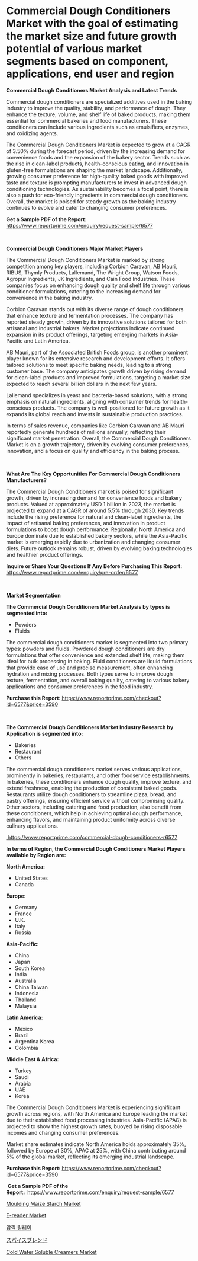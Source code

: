 <p><h1>Commercial Dough Conditioners Market with the goal of estimating the market size and future growth potential of various market segments based on component, applications, end user and region</h1></p><p><strong>Commercial Dough Conditioners Market Analysis and Latest Trends</strong></p>
<p><p>Commercial dough conditioners are specialized additives used in the baking industry to improve the quality, stability, and performance of dough. They enhance the texture, volume, and shelf life of baked products, making them essential for commercial bakeries and food manufacturers. These conditioners can include various ingredients such as emulsifiers, enzymes, and oxidizing agents.</p><p>The Commercial Dough Conditioners Market is expected to grow at a CAGR of 3.50% during the forecast period, driven by the increasing demand for convenience foods and the expansion of the bakery sector. Trends such as the rise in clean-label products, health-conscious eating, and innovation in gluten-free formulations are shaping the market landscape. Additionally, growing consumer preference for high-quality baked goods with improved taste and texture is prompting manufacturers to invest in advanced dough conditioning technologies. As sustainability becomes a focal point, there is also a push for eco-friendly ingredients in commercial dough conditioners. Overall, the market is poised for steady growth as the baking industry continues to evolve and cater to changing consumer preferences.</p></p>
<p><strong>Get a Sample PDF of the Report:&nbsp;</strong> <a href="https://www.reportprime.com/enquiry/request-sample/6577">https://www.reportprime.com/enquiry/request-sample/6577</a></p>
<p>&nbsp;</p>
<p><strong>Commercial Dough Conditioners Major Market Players</strong></p>
<p><p>The Commercial Dough Conditioners Market is marked by strong competition among key players, including Corbion Caravan, AB Mauri, RIBUS, Thymly Products, Lallemand, The Wright Group, Watson Foods, Agropur Ingredients, JK Ingredients, and Cain Food Industries. These companies focus on enhancing dough quality and shelf life through various conditioner formulations, catering to the increasing demand for convenience in the baking industry.</p><p>Corbion Caravan stands out with its diverse range of dough conditioners that enhance texture and fermentation processes. The company has reported steady growth, driven by its innovative solutions tailored for both artisanal and industrial bakers. Market projections indicate continued expansion in its product offerings, targeting emerging markets in Asia-Pacific and Latin America.</p><p>AB Mauri, part of the Associated British Foods group, is another prominent player known for its extensive research and development efforts. It offers tailored solutions to meet specific baking needs, leading to a strong customer base. The company anticipates growth driven by rising demand for clean-label products and improved formulations, targeting a market size expected to reach several billion dollars in the next few years.</p><p>Lallemand specializes in yeast and bacteria-based solutions, with a strong emphasis on natural ingredients, aligning with consumer trends for health-conscious products. The company is well-positioned for future growth as it expands its global reach and invests in sustainable production practices.</p><p>In terms of sales revenue, companies like Corbion Caravan and AB Mauri reportedly generate hundreds of millions annually, reflecting their significant market penetration. Overall, the Commercial Dough Conditioners Market is on a growth trajectory, driven by evolving consumer preferences, innovation, and a focus on quality and efficiency in the baking process.</p></p>
<p>&nbsp;</p>
<p><strong>What Are The Key Opportunities For Commercial Dough Conditioners Manufacturers?</strong></p>
<p><p>The Commercial Dough Conditioners market is poised for significant growth, driven by increasing demand for convenience foods and bakery products. Valued at approximately USD 1 billion in 2023, the market is projected to expand at a CAGR of around 5.5% through 2030. Key trends include the rising preference for natural and clean-label ingredients, the impact of artisanal baking preferences, and innovation in product formulations to boost dough performance. Regionally, North America and Europe dominate due to established bakery sectors, while the Asia-Pacific market is emerging rapidly due to urbanization and changing consumer diets. Future outlook remains robust, driven by evolving baking technologies and healthier product offerings.</p></p>
<p><strong>Inquire or Share Your Questions If Any Before Purchasing This Report:</strong> <a href="https://www.reportprime.com/enquiry/pre-order/6577">https://www.reportprime.com/enquiry/pre-order/6577</a></p>
<p>&nbsp;</p>
<p><strong>Market Segmentation</strong></p>
<p><strong>The Commercial Dough Conditioners Market Analysis by types is segmented into:</strong></p>
<p><ul><li>Powders</li><li>Fluids</li></ul></p>
<p><p>The commercial dough conditioners market is segmented into two primary types: powders and fluids. Powdered dough conditioners are dry formulations that offer convenience and extended shelf life, making them ideal for bulk processing in baking. Fluid conditioners are liquid formulations that provide ease of use and precise measurement, often enhancing hydration and mixing processes. Both types serve to improve dough texture, fermentation, and overall baking quality, catering to various bakery applications and consumer preferences in the food industry.</p></p>
<p><strong>Purchase this Report:&nbsp;</strong><a href="https://www.reportprime.com/checkout?id=6577&price=3590">https://www.reportprime.com/checkout?id=6577&price=3590</a></p>
<p>&nbsp;</p>
<p><strong>The Commercial Dough Conditioners Market Industry Research by Application is segmented into:</strong></p>
<p><ul><li>Bakeries</li><li>Restaurant</li><li>Others</li></ul></p>
<p><p>The commercial dough conditioners market serves various applications, prominently in bakeries, restaurants, and other foodservice establishments. In bakeries, these conditioners enhance dough quality, improve texture, and extend freshness, enabling the production of consistent baked goods. Restaurants utilize dough conditioners to streamline pizza, bread, and pastry offerings, ensuring efficient service without compromising quality. Other sectors, including catering and food production, also benefit from these conditioners, which help in achieving optimal dough performance, enhancing flavors, and maintaining product uniformity across diverse culinary applications.</p></p>
<p><a href="https://www.reportprime.com/commercial-dough-conditioners-r6577">&nbsp;https://www.reportprime.com/commercial-dough-conditioners-r6577</a></p>
<p><strong>In terms of Region, the Commercial Dough Conditioners Market Players available by Region are:</strong></p>
<p>
    <p> <strong> North America: </strong>
        <ul>
            <li>United States</li>
            <li>Canada</li>
        </ul>
        </p> 
    <p> <strong> Europe: </strong>
        <ul>
            <li>Germany</li>
            <li>France</li>
            <li>U.K.</li>
            <li>Italy</li>
            <li>Russia</li>
        </ul>
        </p> 
    <p> <strong> Asia-Pacific: </strong>
        <ul>
            <li>China</li>
            <li>Japan</li>
            <li>South Korea</li>
            <li>India</li>
            <li>Australia</li>
            <li>China Taiwan</li>
            <li>Indonesia</li>
            <li>Thailand</li>
            <li>Malaysia</li>
        </ul>
        </p> 
    <p> <strong> Latin America: </strong>
        <ul>
            <li>Mexico</li>
            <li>Brazil</li>
            <li>Argentina Korea</li>
            <li>Colombia</li>
        </ul>
        </p> 
    <p> <strong> Middle East & Africa: </strong>
        <ul>
            <li>Turkey</li>
            <li>Saudi</li>
            <li>Arabia</li>
            <li>UAE</li>
            <li>Korea</li>
        </ul>
    </p>
    </p>
<p><p>The Commercial Dough Conditioners Market is experiencing significant growth across regions, with North America and Europe leading the market due to their established food processing industries. Asia-Pacific (APAC) is projected to show the highest growth rates, buoyed by rising disposable incomes and changing consumer preferences. </p><p>Market share estimates indicate North America holds approximately 35%, followed by Europe at 30%, APAC at 25%, with China contributing around 5% of the global market, reflecting its emerging industrial landscape.</p></p>
<p><strong>Purchase this Report: </strong><a href="https://www.reportprime.com/checkout?id=6577&price=3590">https://www.reportprime.com/checkout?id=6577&price=3590</a></p>
<p>&nbsp;<strong>Get a Sample PDF of the Report:&nbsp;&nbsp;</strong><a href="https://www.reportprime.com/enquiry/request-sample/6577">https://www.reportprime.com/enquiry/request-sample/6577</a></p>
<p><strong></strong></p>
<p><p><a href="https://github.com/AbbasMahmud554/Market-Research-Report-List-1/blob/main/moulding-maize-starch-market.md">Moulding Maize Starch Market</a></p><p><a href="https://www.linkedin.com/pulse/e-reader-market-share-analysis-growth-trends-forecasts-fqede?trackingId=x1Bd9KN%2FRLyr%2BZNZVbYz8w%3D%3D">E-reader Market</a></p><p><a href="https://medium.com/@zlpjbqkb72/%EA%B8%80%EB%A1%9C%EB%B2%8C-%EC%95%95%EB%A0%A5-%EB%A6%B4%EB%A0%88%EC%9D%B4-%EC%8B%9C%EC%9E%A5-%EB%8F%99%ED%96%A5-%EB%B0%8F-%EC%A7%80%EC%97%AD%EB%B3%84-%EC%9C%A0%ED%98%95-%ED%94%8C%EB%9F%B0%EC%A0%80-%EB%8B%A4%EC%9D%B4%EC%95%84%ED%94%84%EB%9E%A8-%EC%8A%A4%ED%94%84%EB%A7%81-%ED%8A%9C%EB%B8%8C-%EB%B2%A8%EB%A1%9C%EC%9A%B0%EC%A6%88-%EC%95%A0%ED%94%8C%EB%A6%AC%EC%BC%80%EC%9D%B4%EC%85%98-%EC%84%A0%EB%B0%95-%EB%B6%84%EC%95%BC-%EA%B8%B0%EA%B3%84-%EB%B6%84%EC%95%BC-%EC%82%B0%EC%97%85-%EC%97%90%EC%84%9C%EC%9D%98-%EC%84%B1%EC%9E%A5-%EA%B8%B0%ED%9A%8C-%ED%8F%89%EA%B0%80-3eb9760f0852">압력 릴레이</a></p><p><a href="https://medium.com/@lindakreitz2023/%E3%82%B9%E3%83%91%E3%82%A4%E3%82%B9%E3%83%96%E3%83%AC%E3%83%B3%E3%83%89%E5%B8%82%E5%A0%B4%E3%81%AE%E3%83%88%E3%83%AC%E3%83%B3%E3%83%89-%E5%B8%82%E5%A0%B4%E3%82%BB%E3%82%B0%E3%83%A1%E3%83%B3%E3%83%86%E3%83%BC%E3%82%B7%E3%83%A7%E3%83%B3%E3%81%AE%E8%A9%B3%E7%B4%B0%E3%81%AA%E7%A0%94%E7%A9%B6%E3%81%A8%E6%96%B0%E8%88%88%E3%83%88%E3%83%AC%E3%83%B3%E3%83%89%E3%81%AE%E9%87%8D%E8%A6%81%E6%80%A7%E3%81%AE%E5%88%86%E6%9E%90-8c566bd5d2c6">スパイスブレンド</a></p><p><a href="https://github.com/JakirUddin511/Market-Research-Report-List-1/blob/main/cold-water-soluble-creamers-market.md">Cold Water Soluble Creamers Market</a></p></p>